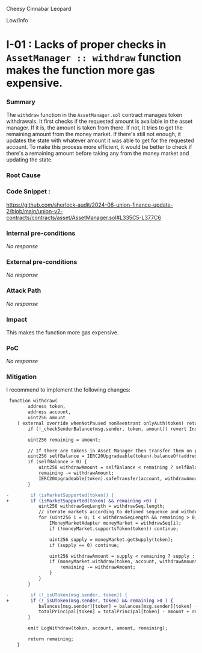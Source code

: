 Cheesy Cinnabar Leopard

Low/Info

# I-01 : Lacks of proper checks in `AssetManager :: withdraw` function makes the function more gas expensive.

### Summary

The `withdraw` function in the `AssetManager.sol` contract manages token withdrawals. It first checks if the requested amount is available in the asset manager. If it is, the amount is taken from there. If not, it tries to get the remaining amount from the money market. If there's still not enough, it updates the state with whatever amount it was able to get for the requested account. To make this process more efficient, it would be better to check if there's a remaining amount before taking any from the money market and updating the state.

### Root Cause

### Code Snippet :
https://github.com/sherlock-audit/2024-06-union-finance-update-2/blob/main/union-v2-contracts/contracts/asset/AssetManager.sol#L335C5-L377C6

### Internal pre-conditions

_No response_

### External pre-conditions

_No response_

### Attack Path

_No response_

### Impact

This makes the function more gas expensive.

### PoC

_No response_

### Mitigation

I recommend to implement the following changes:

```diff
 function withdraw(
        address token,
        address account,
        uint256 amount
    ) external override whenNotPaused nonReentrant onlyAuth(token) returns (uint256) {
        if (!_checkSenderBalance(msg.sender, token, amount)) revert InsufficientBalance();

        uint256 remaining = amount;

        // If there are tokens in Asset Manager then transfer them on priority
        uint256 selfBalance = IERC20Upgradeable(token).balanceOf(address(this));
        if (selfBalance > 0) {
            uint256 withdrawAmount = selfBalance < remaining ? selfBalance : remaining;
            remaining -= withdrawAmount;
            IERC20Upgradeable(token).safeTransfer(account, withdrawAmount);
        }

-        if (isMarketSupported(token)) {
+        if (isMarketSupported(token) && remaining >0) {
            uint256 withdrawSeqLength = withdrawSeq.length;
            // iterate markets according to defined sequence and withdraw
            for (uint256 i = 0; i < withdrawSeqLength && remaining > 0; i++) {
                IMoneyMarketAdapter moneyMarket = withdrawSeq[i];
                if (!moneyMarket.supportsToken(token)) continue;

                uint256 supply = moneyMarket.getSupply(token);
                if (supply == 0) continue;

                uint256 withdrawAmount = supply < remaining ? supply : remaining;
                if (moneyMarket.withdraw(token, account, withdrawAmount)) {
                    remaining -= withdrawAmount;
                }
            }
        }

-        if (!_isUToken(msg.sender, token)) {
+        if (!_isUToken(msg.sender, token) && remaining >0 ) {
            balances[msg.sender][token] = balances[msg.sender][token] - amount + remaining;
            totalPrincipal[token] = totalPrincipal[token] - amount + remaining;
        }

        emit LogWithdraw(token, account, amount, remaining);

        return remaining;
    }
    
```